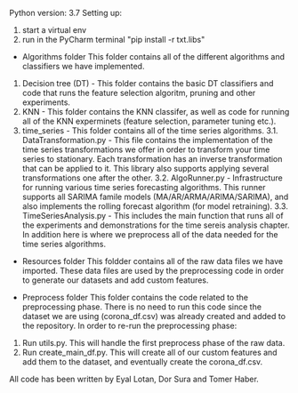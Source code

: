 Python version: 3.7
Setting up:
1. start a virtual env
2. run in the PyCharm terminal "pip install -r txt.libs"

* Algorithms folder 
This folder contains all of the different algorithms and classifiers we have implemented. 
1. Decision tree (DT) - This folder contains the basic DT classifiers and code that runs the feature selection
algoritm, pruning and other experiments.
2. KNN - This folder contains the KNN classifer, as well as code for running all of the KNN experminets (feature 
selection, parameter tuning etc.).
3. time_series - This folder contains all of the time series algorithms.
	3.1. DataTransformation.py - This file contains the implementation of the time series transformations we offer in order to transform
	   your time series to stationary. Each transformation has an inverse transformation that can be applied to it. This library also supports
	   applying several transformations one after the other. 
	3.2. AlgoRunner.py - Infrastructure for running various time series forecasting algorithms. This runner supports all SARIMA famile models
	   (MA/AR/ARMA/ARIMA/SARIMA), and also implements the rolling forecast algorithm (for model retraining). 
    3.3. TimeSeriesAnalysis.py - This includes the main function that runs all of the experiments and demonstrations for the time sereis analysis
	   chapter. In addition here is where we preprocess all of the data needed for the time series algorithms.
	   
* Resources folder 
This foldder contains all of the raw data files we have imported. These data files are used by the preprocessing code
in order to generate our datasets and add custom features.

* Preprocess folder 
This folder contains the code related to the preprocessing phase. There is no need to run this code since 
the dataset we are using (corona_df.csv) was already created and added to the repository. In order to re-run the 
preprocessing phase:
1. Run utils.py. This will handle the first preprocess phase of the raw data.
2. Run create_main_df.py. This will create all of our custom features and add them to the dataset, and eventually
create the corona_df.csv. 

All code has been written by Eyal Lotan, Dor Sura and Tomer Haber.
